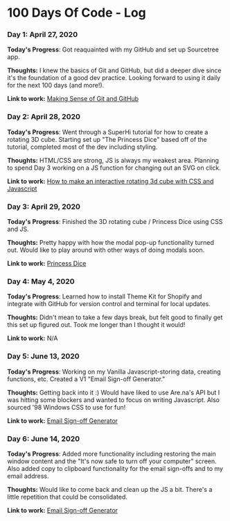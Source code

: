 # 100 Days Of Code - Log

### Day 1: April 27, 2020

**Today's Progress**: Got reaquainted with my GitHub and set up Sourcetree app.

**Thoughts:** I knew the basics of Git and GitHub, but did a deeper dive since it's the foundation of a good dev practice. Looking forward to using it daily for the next 100 days (and more!).

**Link to work:** [Making Sense of Git and GitHub](https://betterstack.dev/blog/making-sense-of-git-and-github/)

### Day 2: April 28, 2020

**Today's Progress**: Went through a SuperHi tutorial for how to create a rotating 3D cube. Starting set up "The Princess Dice" based off of the tutorial, completed most of the dev including styling.

**Thoughts:** HTML/CSS are strong, JS is always my weakest area. Planning to spend Day 3 working on a JS function for changing out an SVG on click.

**Link to work:** [How to make an interactive rotating 3d cube with CSS and Javascript](https://www.superhi.com/video/how-to-make-an-interactive-rotating-3d-cube-with-css-and-javascript)

### Day 3: April 29, 2020

**Today's Progress**: Finished the 3D rotating cube / Princess Dice using CSS and JS.

**Thoughts:** Pretty happy with how the modal pop-up functionality turned out. Would like to play around with other ways of doing modals soon.

**Link to work:** [Princess Dice](http://princess-dice.herokuapp.com/index.html)

### Day 4: May 4, 2020

**Today's Progress**: Learned how to install Theme Kit for Shopify and integrate with GitHub for version control and terminal for local updates. 

**Thoughts:** Didn't mean to take a few days break, but felt good to finally get this set up figured out. Took me longer than I thought it would! 

**Link to work:** N/A

### Day 5: June 13, 2020

**Today's Progress**: Working on my Vanilla Javascript-storing data, creating functions, etc. Created a V1 "Email Sign-off Generator."

**Thoughts:** Getting back into it :) Would have liked to use Are.na's API but I was hitting some blockers and wanted to focus on writing Javascript. Also sourced '98 Windows CSS to use for fun! 

**Link to work:** [Email Sign-off Generator](https://email-signoff-generator.herokuapp.com/index.html)

### Day 6: June 14, 2020

**Today's Progress**: Added more functionality including restoring the main window content and the "It's now safe to turn off your computer" screen. Also added copy to clipboard functionality for the email sign-offs and to my email address. 

**Thoughts:** Would like to come back and clean up the JS a bit. There's a little repetition that could be consolidated. 

**Link to work:** [Email Sign-off Generator](https://email-signoff-generator.herokuapp.com/index.html)